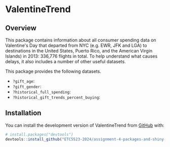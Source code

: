 
# ValentineTrend

<!-- badges: start -->
<!-- badges: end -->

## Overview

This package contains information about all consumer spending data on Valentine's Day that departed from NYC (e.g. EWR, JFK and LGA) to destinations 
in the United States, Puerto Rico, and the American Virgin Islands) in 2013: 336,776 flights in total. 
To help understand what causes delays, it also includes a number of other useful datasets.


This package provides the following datasets.

- `?gift_age`: 
- `?gift_gender`: 
- `?historical_full_spending`: 
- `?historical_gift_trends_percent_buying`: 

## Installation

You can install the development version of ValentineTrend from [GitHub](https://github.com/) with:

``` r
# install.packages("devtools")
devtools::install_github("ETC5523-2024/assignment-4-packages-and-shiny-apps-Mhon0009")
```



